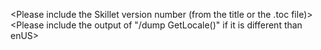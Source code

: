 <Please include the Skillet version number (from the title or the .toc file)>
<Please include the output of "/dump GetLocale()" if it is different than enUS>
